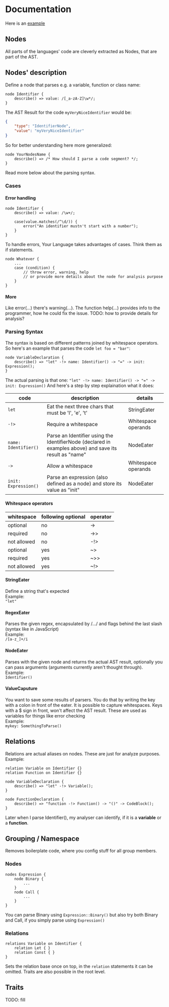 # Documentation
Here is an [example](./target-syntax)

## Nodes
All parts of the languages' code are cleverly extracted as Nodes, that are part of the AST.

## Nodes' description
Define a node that parses e.g. a variable, function or class name:
```yl
node Identifier {
    describe() => value: /[_a-zA-Z]\w*/;
}
```

The AST Result for the code `myVeryNiceIdentifier` would be:
```json
{
    "type": "IdentifierNode",
    "value": "myVeryNiceIdentifier"
}
```

So for better understanding here more generalized:
```yl
node YourNodesName {
    describe() => /* How should I parse a code segment? */;
}
```
Read more below about the parsing syntax.
### Cases
#### Error handling
```yl
node Identifier {
    describe() => value: /\w+/;
    
    case(value.matches(/^\d/)) {
        error("An identifier mustn't start with a number");
    }
}
```
To handle errors, Your Language takes advantages of cases. Think them as if statements.
```yl
node Whatever {
    ...
    case (condition) {
        // throw error, warning, help
        // or provide more details about the node for analysis purpose 
    }
}
```

#### More
Like error(...) there's warning(...). The function help(...) provides info to the programmer, how he could fix the issue.
TODO: how to provide details for analysis?


### Parsing Syntax
The syntax is based on different patterns joined by whitespace operators.
So here's an example that parses the code `let foo = "bar"`:
```yl
node VariableDeclaration {
    describe() => "let" -!> name: Identifier() -> "=" -> init: Expression();
}
```
The actual parsing is that one:
`"let" -!> name: Identifier() -> "=" -> init: Expression()`
And here's a step by step explaination what it does:

| code                 | description                                                                                             | details             |
|----------------------|---------------------------------------------------------------------------------------------------------|---------------------|
| `let`                | Eat the next three chars that must be 'l', 'e', 't'                                                     | StringEater         |
| `-!>`                  | Require a whitespace                                                                                    | Whitespace operands |
| `name: Identifier()` | Parse an Identifier using the IdentifierNode (declared in examples above) and save its result as "name" | NodeEater           |
| `->`                  | Allow a whitespace                                                                                      | Whitespace operands |
| `init: Expression()` | Parse an expression (also defined as a node) and store its value as "init"                              | NodeEater           |

#### Whitespace operators
| whitespace  | following optional | operator |
|-------------|--------------------|----------|
| optional    | no                 | ->       |
| required    | no                 | ->>      |
| not allowed | no                 | -!>      |
| optional    | yes                | ~>       |
| required    | yes                | ~>>      |
| not allowed | yes                | ~!>      |


#### StringEater
Define a string that's expected  
Example:  
`"let"`

#### RegexEater
Parses the given regex, encapsulated by /.../ and flags behind the last slash (syntax like in JavaScript)  
Example:  
`/[a-z_]+/i`

#### NodeEater
Parses with the given node and returns the actual AST result, optionally you can pass arguments (arguments currently aren't thought through).  
Example:  
`Identifier()`

#### ValueCaputure
You want to save some results of parsers. You do that by writing the key with a colon in front of the eater.
It is possible to capture whitespaces.
Keys with a $ sign in front, won't affect the AST result. These are used as variables for things like error checking  
Example:  
`mykey: SomethingToParse()`

## Relations
Relations are actual aliases on nodes.
These are just for analyze purposes.  
Example:  
```yl
relation Variable on Identifier {}
relation Function on Identifier {}

node VariableDeclaration {
    describe() => "let" -!> Variable();
}

node FunctionDeclaration {
    describe() => "function -!> Function() -> "()" -> CodeBlock();
}
```
Later when I parse Identifier(), my analyser can identify, if it is a **variable** or a **function**.

## Grouping / Namespace
Removes boilerplate code, where you config stuff for all group members.

### Nodes
```yl
nodes Expression {
    node Binary {
        ...
    }
    node Call {
        ...
    }
}
```
You can parse Binary using `Expression::Binary()` but also try both Binary and Call, if you simply parse using `Expression()`

### Relations
```yl
relations Variable on Identifier {
    relation Let { }
    relation Const { }
}
```
Sets the relation base once on top, in the `relation` statements it can be omitted.
Traits are also possible in the root level.

## Traits
TODO: fill